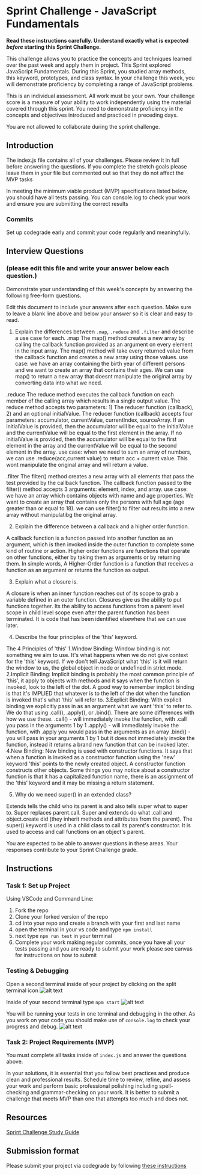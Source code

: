# Sprint Challenge - JavaScript Fundamentals

**Read these instructions carefully. Understand exactly what is expected _before_ starting this Sprint Challenge.**

This challenge allows you to practice the concepts and techniques learned over the past week and apply them in project. This Sprint explored JavaScript Fundamentals. During this Sprint, you studied array methods, this keyword, prototypes, and class syntax. In your challenge this week, you will demonstrate proficiency by completing a range of JavaScript problems.

This is an individual assessment. All work must be your own. Your challenge score is a measure of your ability to work independently using the material covered through this sprint. You need to demonstrate proficiency in the concepts and objectives introduced and practiced in preceding days.

You are not allowed to collaborate during the sprint challenge. 

## Introduction

The index.js file contains all of your challenges. Please review it in full before answering the questions. If you complete the stretch goals please leave them in your file but commented out so that they do not affect the MVP tasks 

In meeting the minimum viable product (MVP) specifications listed below, you should have all tests passing. You can console.log to check your work and ensure you are submitting the correct results 

### Commits

Set up codegrade early and commit your code regularly and meaningfully. 

## Interview Questions
### (please edit this file and write your answer below each question.)
Demonstrate your understanding of this week's concepts by answering the following free-form questions.

Edit this document to include your answers after each question. Make sure to leave a blank line above and below your answer so it is clear and easy to read.

1. Explain the differences between `.map`, `.reduce` and `.filter` and describe a use case for each. 
.map 
The map() method creates a new array by calling the callback function provided as an argument on every element in the input array. 
The map() method will take every returned value from the callback function and creates a new array using those values.
use case: we have an array containing the birth year of different persons and we want to create an array that contains their ages. We can use 
map() to return a new array that doesnt manipulate the original array by converting data into what we need. 

.reduce
The reduce method executes the callback function on each member of the calling array which results in a single output value. 
The reduce method accepts two parameters: 1) The reducer function (callback), 2) and an optional initialValue. 
The reducer function (callback) accepts four parameters: accumulator, currentValue, currentIndex, sourceArray.
If an initialValue is provided, then the accumulator will be equal to the initialValue and the currentValue will be equal to the first element in the array.
If no initialValue is provided, then the accumulator will be equal to the first element in the array and the currentValue will be equal to the second element in the array.
use case: when we need to sum an array of numbers, we can use .reduce(acc,current value) to return acc + current value. This wont manipulate the original array and will return a value. 

.filter 
The filter() method creates a new array with all elements that pass the test provided by the callback function. The callback function passed to the filter() method accepts 3 arguments: element, index, and array.
use case: we have an array which contains objects with name and age properties. We want to create an array that contains only the persons with full age (age greater than or equal to 18). we can use filter() to filter out results into a new array without manipulatibg the original array.

2. Explain the difference between a callback and a higher order function.

A callback function is a function passed into another function as an argument, which is then invoked inside the outer function to complete some kind of routine or action.
Higher order functions are functions that operate on other functions, either by taking them as arguments or by returning them. In simple words, A Higher-Order function is a function that receives a function as an argument or returns the function as output.

3. Explain what a closure is.
    
A closure is when an inner function reaches out of its scope to grab a variable defined in an outer function. Closures give us the ability to put functions together. Its the ability to access functions from a parent level scope in child level scope even after the parent function has been terminated. It is code that has been identified elsewhere that we can use later. 

4. Describe the four principles of the 'this' keyword.

The 4 Principles of 'this'
1.Window Binding: Window binding is not something we aim to use. It's what happens when we do not give context for the 'this' keyword. If we don't tell JavaScript what 'this' is it will return the window to us, the global object in node or undefined in strict mode.
2.Implicit Binding: Implicit binding is probably the most common principle of 'this', it apply to objects with methods and it says when the function is invoked, look to the left of the dot. A good way to remember implicit binding is that it's IMPLIED that whatever is to the left of the dot when the function is invoked that's what 'this' will refer to.
3.Explicit Binding: With explicit binding we explicitly pass in as an argument what we want 'this' to refer to. We do that using .call(), .apply(), or .bind(). There are some differences with how we use these.
.call() - will immediately invoke the function, with .call you pass in the arguments 1 by 1
.apply() - will immediately invoke the function, with .apply you would pass in the arguments as an array
.bind() - you will pass in your arguments 1 by 1 but it does not immediately invoke the function, instead it returns a brand new function that can be invoked later.
4.New Binding: New binding is used with constructor functions. It says that when a function is invoked as a constructor function using the 'new' keyword 'this' points to the newly created object. A constructor function constructs other objects. Some things you may notice about a constructor function is that it has a capitalized function name, there is an assignment of the 'this' keyword and it may be missing a return statement.

5. Why do we need super() in an extended class?

Extends tells the child who its parent is and also tells super what to super to. Super replaces parent.call. Super and extends do what .call and object.create did (they inherit methods and attributes from the parent). The super() keyword is used in a child class to call its parent's constructor. It is used to access and call functions on an object's parent.



You are expected to be able to answer questions in these areas. Your responses contribute to your Sprint Challenge grade. 

## Instructions

### Task 1: Set up Project

Using VSCode and Command Line:


1. Fork the repo
2. Clone your forked version of the repo
3. cd into your repo and create a branch with your first and last name
4. open the terminal in your vs code and type `npm install`
5. next type `npm run test` in your terminal
6. Complete your work making regular commits, once you have all your tests passing and you are ready to submit your work please see canvas for instructions on how to submit

### Testing & Debugging

Open a second terminal inside of your project by clicking on the split terminal icon
![alt text](assets/split_terminal.png "Split Terminal")

Inside of your second terminal type `npm start` 
![alt text](assets/npm_start.png "type npm start")

You will be running your tests in one terminal and debugging in the other. As you work on your code you should make use of `console.log` to check your progress and debug.
![alt text](assets/tests_debug_terminal_final.png "your terminal should look like this")

### Task 2: Project Requirements (MVP)

You must complete all tasks inside of `index.js` and answer the questions above.

In your solutions, it is essential that you follow best practices and produce clean and professional results. Schedule time to review, refine, and assess your work and perform basic professional polishing including spell-checking and grammar-checking on your work. It is better to submit a challenge that meets MVP than one that attempts too much and does not.

## Resources
 
 [Sprint Challenge Study Guide](https://www.notion.so/lambdaschool/Unit-1-Sprint-3-Study-Guide-033a9a00659a4ef98c12eb97e49a6110)

## Submission format

Please submit your project via codegrade by following [these instructions](https://www.notion.so/lambdaschool/Submitting-an-assignment-via-Code-Grade-A-Step-by-Step-Walkthrough-07bd65f5f8364e709ecb5064735ce374)

